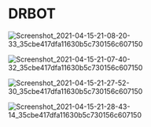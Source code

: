 # DRBOT

![Screenshot_2021-04-15-21-08-20-33_35cbe417dfa11630b5c730156c607150](https://user-images.githubusercontent.com/73951994/119777517-e7c17100-bee3-11eb-8867-dee5aae1775f.jpg)

![Screenshot_2021-04-15-21-07-40-32_35cbe417dfa11630b5c730156c607150](https://user-images.githubusercontent.com/73951994/119777580-0293e580-bee4-11eb-966c-8fbd4a00bca4.jpg)

![Screenshot_2021-04-15-21-27-52-30_35cbe417dfa11630b5c730156c607150](https://user-images.githubusercontent.com/73951994/119777668-1d665a00-bee4-11eb-9cee-7dec0f6ae189.jpg)

![Screenshot_2021-04-15-21-28-43-14_35cbe417dfa11630b5c730156c607150](https://user-images.githubusercontent.com/73951994/119777759-3d961900-bee4-11eb-932a-f80a664bf8a3.jpg)
